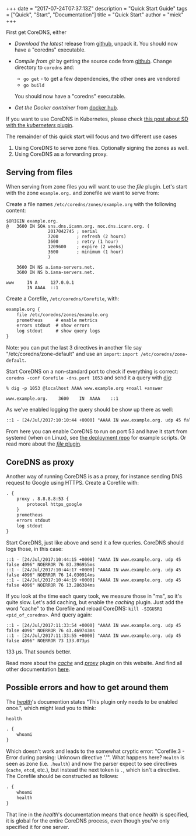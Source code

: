 +++
date = "2017-07-24T07:37:13Z"
description = "Quick Start Guide"
tags = ["Quick", "Start", "Documentation"]
title = "Quick Start"
author = "miek"
+++

First get CoreDNS, either

* *Download the latest* release from [github](https://github.com/coredns/coredns/releases), unpack
  it. You should now have a "coredns" executable.

* *Compile from git* by getting the source code from [github](https://github.com/coredns/coredns).
  Change directory to `coredns` and:

  * `go get` - to get a few dependencies, the other ones are vendored
  * `go build`

  You should now have a "coredns" executable.

* *Get the Docker container* from [docker hub](https://hub.docker.com/r/coredns/coredns/).

If you want to use CoreDNS in Kubernetes, please check [this post about SD with the *kuberneters*
plugin](/2017/03/01/coredns-for-kubernetes-service-discovery-take-2/).

The remainder of this quick start will focus and two different use cases

1. Using CoreDNS to serve zone files. Optionally signing the zones as well.
2. Using CoreDNS as a forwarding proxy.

## Serving from files

When serving from zone files you will want to use the *file* plugin. Let's start with the zone
`example.org.` and zonefile we want to serve from:

Create a file names `/etc/coredns/zones/example.org` with the following content:

~~~ dns
$ORIGIN example.org.
@	3600 IN	SOA sns.dns.icann.org. noc.dns.icann.org. (
				2017042745 ; serial
				7200       ; refresh (2 hours)
				3600       ; retry (1 hour)
				1209600    ; expire (2 weeks)
				3600       ; minimum (1 hour)
				)

    3600 IN NS a.iana-servers.net.
	3600 IN NS b.iana-servers.net.

www     IN A     127.0.0.1
        IN AAAA  ::1
~~~

Create a Corefile, `/etc/coredns/Corefile`, with:

~~~ txt
example.org {
    file /etc/coredns/zones/example.org
    prometheus     # enable metrics
    errors stdout  # show errors
    log stdout     # show query logs
}
~~~

Note: you can put the last 3 directives in another file say "/etc/coredns/zone-default" and use
an `import`: `import /etc/coredns/zone-default`.

Start CoreDNS on a non-standard port to check if everything is correct: `coredns -conf Corefile
-dns.port 1053` and send it a query with [dig](https://en.wikipedia.org/wiki/Dig_(command)):
~~~
% dig -p 1053 @localhost AAAA www.example.org +noall +answer

www.example.org.	3600	IN	AAAA	::1
~~~

As we've enabled logging the query should be show up there as well:
~~~ txt
::1 - [24/Jul/2017:10:10:44 +0000] "AAAA IN www.example.org. udp 45 false 4096" NOERROR 121 133.449µs
~~~

From here you can enable CoreDNS to run on port 53 and have it start from systemd (when on Linux),
see [the deployment repo](https://github.com/coredns/deployment) for example scripts.
Or read more about the [*file* plugin](/plugin/file/).

## CoreDNS as proxy

Another way of running CoreDNS is as a proxy, for instance sending DNS request to Google using
HTTPS. Create a Corefile with:

~~~ txt
. {
    proxy . 8.8.8.8:53 {
        protocol https_google
    }
    prometheus
    errors stdout
    log stdout
}
~~~

Start CoreDNS, just like above and send it a few queries. CoreDNS should logs those, in this case:
~~~
::1 - [24/Jul/2017:10:44:15 +0000] "AAAA IN www.example.org. udp 45 false 4096" NOERROR 76 83.396955ms
::1 - [24/Jul/2017:10:44:17 +0000] "AAAA IN www.example.org. udp 45 false 4096" NOERROR 76 14.030914ms
::1 - [24/Jul/2017:10:44:19 +0000] "AAAA IN www.example.org. udp 45 false 4096" NOERROR 76 13.286384ms
~~~

If you look at the time each query took, we measure those in "ms", so it's quite slow. Let's add
caching, but enable the *caching* plugin. Just add the word "cache" to the Corefile and reload
CoreDNS: `kill -SIGUSR1 <pid_of_coredns>`. And query again:

~~~
::1 - [24/Jul/2017:11:33:54 +0000] "AAAA IN www.example.org. udp 45 false 4096" NOERROR 76 43.469743ms
::1 - [24/Jul/2017:11:33:55 +0000] "AAAA IN www.example.org. udp 45 false 4096" NOERROR 73 133.073µs
~~~

133 µs. That sounds better.

Read more about the [*cache*](/plugin/cache) and [*proxy*](/plugin/proxy) plugin on
this website. And find all other documentation [here](/tags/documentation).

## Possible errors and how to get around them

The [*health*](/plugin/health)'s documention states "This plugin only needs to be enabled
once.", which might lead you to think:

~~~ txt
health

. {
    whoami
}
~~~
Which doesn't work and leads to the somewhat cryptic error: "Corefile:3 - Error during parsing:
Unknown directive '.'". What happens here? `Health` is seen as zone (i.e. `.health`) and now the
parser expect to see directives (`cache`, `etcd`, etc.), but instead the next token is `.`, which
isn't a directive. The Corefile should be constructed as follows:
~~~ txt
. {
    whoami
    health
}
~~~
That line in the *health*'s documentation means that once *health* is specified, it is global for
the entire CoreDNS process, even though you've only specified it for one server.
